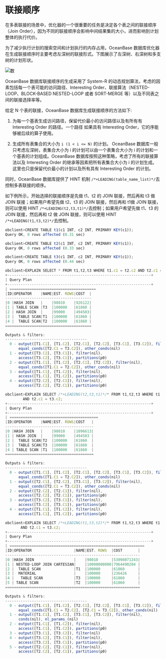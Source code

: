 联接顺序 
=========================



在多表联接的场景中，优化器的一个很重要的任务是决定各个表之间的联接顺序（Join Order），因为不同的联接顺序会影响中间结果集的大小，进而影响到计划整体的执行代价。

为了减少执行计划的搜索空间和计划执行的内存占用，OceanBase 数据库优化器在生成联接顺序时主要考虑左深树的联接形式。下图展示了左深树、右深树和多支树的计划形状。

![数](https://help-static-aliyun-doc.aliyuncs.com/assets/img/zh-CN/9765994061/p180085.jpg)

OceanBase 数据库联接顺序的生成采用了 System-R 的动态规划算法，考虑的因素包括每一个表可能的访问路径、Interesting Order、联接算法（NESTED-LOOP、BLOCK-BASED NESTED-LOOP 或者 SORT-MERGE 等）以及不同表之间的联接选择率等。

给定 N 个表的联接，OceanBase 数据库生成联接顺序的方法如下:

1. 为每一个基表生成访问路径，保留代价最小的访问路径以及有所有有 Interesting Order 的路径。一个路径 如果具有 Interesting Order，它的序能够被后续的算子使用。

   

2. 生成所有表集合的大小为 `i (1 < i <= N)` 的计划。 OceanBase 数据库一般只考虑左深树，表集合大小为 i 的计划可以由一个表集合大小为 i 的计划和一个基表的计划组成。OceanBase 数据库按照这种策略，考虑了所有的联接算法以及 Interesting Order 的继承等因素把所有表集合大小为 i 的计划生成。这里也只是保留代价最小的计划以及所有具有 Interesting Order 的计划。

   




同时，OceanBase 数据库提供了 HINT 机制 `/*+LEADING(table_name_list)*/`去控制多表联接的顺序。

如下例所示，开始选择的联接顺序是先做 t1、t2 的 JOIN 联接，然后再和 t3 做 JOIN 联接；如果用户希望先做 t2、t3 的 JOIN 联接，然后再和 t1做 JOIN 联接，则可以使用 HINT `/*+LEADING(t2,t3,t1)*/`去控制；如果用户希望先做 t1、t3 的 JOIN 联接，然后再和 t2 做 JOIN 联接，则可以使用 HINT `/*+LEADING(t1,t3,t2)*/`去控制。

```javascript
obclient>CREATE TABLE t1(c1 INT, c2 INT, PRIMARY KEY(c1));
Query OK, 0 rows affected (0.31 sec)

obclient>CREATE TABLE t2(c1 INT, c2 INT, PRIMARY KEY(c1));
Query OK, 0 rows affected (0.33 sec)

obclient>CREATE TABLE t3(c1 INT, c2 INT, PRIMARY KEY(c1));
Query OK, 0 rows affected (0.44 sec)

obclient>EXPLAIN SELECT * FROM t1,t2,t3 WHERE t1.c1 = t2.c2 AND t2.c1 = t3.c2;
+-----------------------------------------------------------------+
| Query Plan                                                                              |
+-----------------------------------------------------------------+
| =======================================
|ID|OPERATOR    |NAME|EST. ROWS|COST  |
---------------------------------------
|0 |HASH JOIN   |    |98010    |926122|
|1 | TABLE SCAN |T3  |100000   |61860 |
|2 | HASH JOIN  |    |99000    |494503|
|3 |  TABLE SCAN|T1  |100000   |61860 |
|4 |  TABLE SCAN|T2  |100000   |61860 |
=======================================

Outputs & filters: 
-------------------------------------
  0 - output([T1.C1], [T1.C2], [T2.C1], [T2.C2], [T3.C1], [T3.C2]), filter(nil), 
      equal_conds([T2.C1 = T3.C2]), other_conds(nil)
  1 - output([T3.C2], [T3.C1]), filter(nil), 
      access([T3.C2], [T3.C1]), partitions(p0)
  2 - output([T1.C1], [T1.C2], [T2.C1], [T2.C2]), filter(nil), 
      equal_conds([T1.C1 = T2.C2]), other_conds(nil)
  3 - output([T1.C1], [T1.C2]), filter(nil), 
      access([T1.C1], [T1.C2]), partitions(p0)
  4 - output([T2.C2], [T2.C1]), filter(nil), 
      access([T2.C2], [T2.C1]), partitions(p0)

obclient>EXPLAIN SELECT /*+LEADING(t2,t3,t1)*/* FROM t1,t2,t3 WHERE t1.c1 = t2.c2
        AND t2.c1 = t3.c2;
+-----------------------------------------------------------------+
| Query Plan                                                                              |
+-----------------------------------------------------------------+
| ========================================
|ID|OPERATOR    |NAME|EST. ROWS|COST   |
----------------------------------------
|0 |HASH JOIN   |    |98010    |1096613|
|1 | HASH JOIN  |    |99000    |494503 |
|2 |  TABLE SCAN|T2  |100000   |61860  |
|3 |  TABLE SCAN|T3  |100000   |61860  |
|4 | TABLE SCAN |T1  |100000   |61860  |
========================================

Outputs & filters: 
-------------------------------------
  0 - output([T1.C1], [T1.C2], [T2.C1], [T2.C2], [T3.C1], [T3.C2]), filter(nil), 
      equal_conds([T1.C1 = T2.C2]), other_conds(nil)
  1 - output([T2.C1], [T2.C2], [T3.C1], [T3.C2]), filter(nil), 
      equal_conds([T2.C1 = T3.C2]), other_conds(nil)
  2 - output([T2.C2], [T2.C1]), filter(nil), 
      access([T2.C2], [T2.C1]), partitions(p0)
  3 - output([T3.C2], [T3.C1]), filter(nil), 
      access([T3.C2], [T3.C1]), partitions(p0)
  4 - output([T1.C1], [T1.C2]), filter(nil), 
      access([T1.C1], [T1.C2]), partitions(p0)

obclient>EXPLAIN SELECT /*+LEADING(t1,t3,t2)*/* FROM t1,t2,t3 WHERE t1.c1 = t2.c2 
       AND t2.c1 = t3.c2;
+-----------------------------------------------------------------+
| Query Plan                                                                              |
+-----------------------------------------------------------------+
| =============================================================
|ID|OPERATOR                   |NAME|EST. ROWS  |COST       |
-------------------------------------------------------------
|0 |HASH JOIN                  |    |98010      |53098071243|
|1 | NESTED-LOOP JOIN CARTESIAN|    |10000000000|7964490204 |
|2 |  TABLE SCAN               |T1  |100000     |61860      |
|3 |  MATERIAL                 |    |100000     |236426     |
|4 |   TABLE SCAN              |T3  |100000     |61860      |
|5 | TABLE SCAN                |T2  |100000     |61860      |
=============================================================

Outputs & filters: 
-------------------------------------
  0 - output([T1.C1], [T1.C2], [T2.C1], [T2.C2], [T3.C1], [T3.C2]), filter(nil), 
      equal_conds([T1.C1 = T2.C2], [T2.C1 = T3.C2]), other_conds(nil)
  1 - output([T1.C1], [T1.C2], [T3.C1], [T3.C2]), filter(nil), 
      conds(nil), nl_params_(nil)
  2 - output([T1.C1], [T1.C2]), filter(nil), 
      access([T1.C1], [T1.C2]), partitions(p0)
  3 - output([T3.C1], [T3.C2]), filter(nil)
  4 - output([T3.C2], [T3.C1]), filter(nil), 
      access([T3.C2], [T3.C1]), partitions(p0)
  5 - output([T2.C2], [T2.C1]), filter(nil), 
      access([T2.C2], [T2.C1]), partitions(p0)
```


